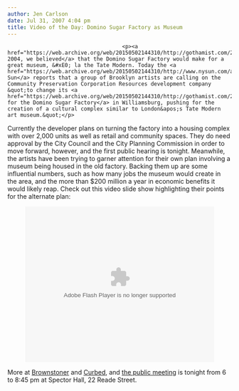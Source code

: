 ```yaml
---
author: Jen Carlson
date: Jul 31, 2007 4:04 pm
title: Video of the Day: Domino Sugar Factory as Museum
---
```


	
										<p><a href="https://web.archive.org/web/20150502144310/http://gothamist.com/2004/07/01/sugary_land_deal_domino_sugar_plant_purchased.php">In 2004, we believed</a> that the Domino Sugar Factory would make for a great museum, &#xE0; la the Tate Modern. Today the <a href="https://web.archive.org/web/20150502144310/http://www.nysun.com/article/59509">NY Sun</a> reports that a group of Brooklyn artists are calling on the Community Preservation Corporation Resources development company &quot;to change its <a href="https://web.archive.org/web/20150502144310/http://gothamist.com/2007/07/25/13_billion_plan.php">plans for the Domino Sugar Factory</a> in Williamsburg, pushing for the creation of a cultural complex similar to London&apos;s Tate Modern art museum.&quot;</p>

<p>Currently the developer plans on turning the factory into a housing complex with over 2,000 units as well as retail and community spaces. They do need approval by the City Council and the City Planning Commission in order to move forward, however, and the first public hearing is tonight. Meanwhile, the artists have been trying to garner attention for their own plan involving a museum being housed in the old factory. Backing them up are some influential numbers, such as how many jobs the museum would create in the area, and the more than $200 million a year in economic benefits it would likely reap. Check out this video slide show highlighting their points for the alternate plan: </p>

<center><object width="425" height="350"><param name="movie" value="http://www.youtube.com/v/wOtTrsDDDYk"><param name="wmode" value="transparent"><embed src="https://web.archive.org/web/20150502144310oe_/http://www.youtube.com/v/wOtTrsDDDYk" type="application/x-shockwave-flash" wmode="transparent" width="425" height="350"></object></center>

<p>More at <a href="https://web.archive.org/web/20150502144310/http://Brownstoner/">Brownstoner</a> and <a href="https://web.archive.org/web/20150502144310/http://curbed.com/archives/2007/07/31/should_domino_forego_commerce_for_art.php">Curbed</a>,  and <a href="https://web.archive.org/web/20150502144310/http://home2.nyc.gov/html/dcp/html/env_review/scope.shtml">the public meeting</a> is tonight from 6 to 8:45 pm at Spector Hall, 22 Reade Street.</p>					
										
									
				